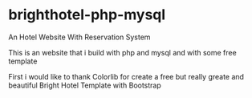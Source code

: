 # brighthotel-php-mysql
An Hotel Website With Reservation System

This is an website that i build with php and mysql and with some free template

First i would like to thank Colorlib for create a free but really greate and beautiful Bright Hotel Template with Bootstrap


